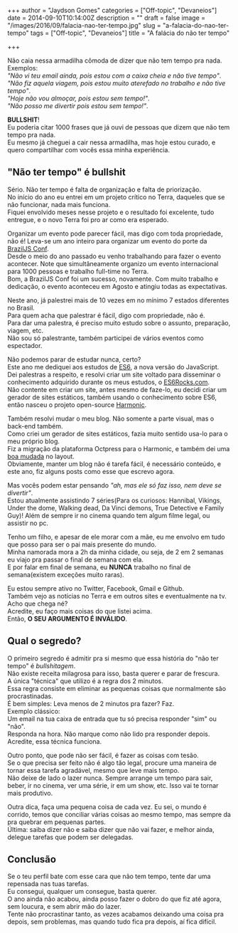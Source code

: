 +++
author = "Jaydson Gomes"
categories = ["Off-topic", "Devaneios"]
date = 2014-09-10T10:14:00Z
description = ""
draft = false
image = "/images/2016/09/falacia-nao-ter-tempo.jpg"
slug = "a-falacia-do-nao-ter-tempo"
tags = ["Off-topic", "Devaneios"]
title = "A falácia do não ter tempo"

+++

Não caia nessa armadilha cômoda de dizer que não tem tempo pra nada.  
Exemplos:  
_"Não vi teu email ainda, pois estou com a caixa cheia e não tive tempo"_.  
_"Não fiz aquela viagem, pois estou muito aterefado no trabalho e não tive tempo"_.  
_"Hoje não vou almoçar, pois estou sem tempo!"_.  
_"Não posso me divertir pois estou sem tempo!"_.  

__BULLSHIT__!  
Eu poderia citar 1000 frases que já ouvi de pessoas que dizem que não tem tempo pra nada.  
Eu mesmo já cheguei a cair nessa armadilha, mas hoje estou curado, e quero compartilhar com vocês essa minha experiência.  

## "Não ter tempo" é bullshit
Sério. Não ter tempo é falta de organização e falta de priorização.  
No início do ano eu entrei em um projeto crítico no Terra, daqueles que se não funcionar, nada mais funciona.  
Fiquei envolvido meses nesse projeto e o resultado foi excelente, tudo entregue, e o novo Terra foi pro ar como era esperado.  

Organizar um evento pode parecer fácil, mas digo com toda propriedade, não é! Leva-se um ano inteiro para organizar um evento do porte da [BrazilJS Conf](http://braziljs.com.br).  
Desde o meio do ano passado eu venho trabalhando para fazer o evento acontecer. Note que simultâneamente organizo um evento internacional para 1000 pessoas e trabalho full-time no Terra.  
Bom, a BrazilJS Conf foi um sucesso, novamente. Com muito trabalho e dedicação, o evento aconteceu em Agosto e atingiu todas as expectativas.  

Neste ano, já palestrei mais de 10 vezes em no mínimo 7 estados diferentes no Brasil.  
Para quem acha que palestrar é fácil, digo com propriedade, não é.  
Para dar uma palestra, é preciso muito estudo sobre o assunto, preparação, viagem, etc.  
Não sou só palestrante, também participei de vários eventos como espectador.  

Não podemos parar de estudar nunca, certo?  
Este ano me dediquei aos estudos de [ES6](http://es6rocks.com), a nova versão do JavaScript.  
Dei palestras a respeito, e resolvi criar um site voltado para disseminar o conhecimento adquirido durante os meus estudos, o [ES6Rocks.com](http://es6rocks.com).  
Não contente em criar um site, antes mesmo de faze-lo, eu decidi criar um gerador de sites estáticos, também usando o conhecimento sobre ES6, então nasceu o projeto open-source [Harmonic](https://github.com/es6rocks/harmonic).  

Também resolvi mudar o meu blog. Não somente a parte visual, mas o back-end também.  
Como criei um gerador de sites estáticos, fazia muito sentido usa-lo para o meu próprio blog.  
Fiz a migração da plataforma Octpress para o Harmonic, e também dei uma [boa mudada](http://jaydson.com/novo-blog-powered-by-harmonic/) no layout.  
Obviamente, manter um blog não é tarefa fácil, é necessário conteúdo, e este ano, fiz alguns posts como esse que escrevo agora.  

Mas vocês podem estar pensando _"ah, mas ele só faz isso, nem deve se divertir"_.  
Estou atualmente assistindo 7 séries(Para os curiosos: Hannibal, Vikings, Under the dome, Walking dead, Da Vinci demons, True Detective e Family Guy)! Além de sempre ir no cinema quando tem algum filme legal, ou assistir no pc.  

Tenho um filho, e apesar de ele morar com a mãe, eu me envolvo em tudo que posso para ser o pai mais presente do mundo.  
Minha namorada mora a 2h da minha cidade, ou seja, de 2 em 2 semanas eu viajo pra passar o final de semana com ela.  
E por falar em final de semana, eu __NUNCA__ trabalho no final de semana(existem exceções muito raras).  

Eu estou sempre ativo no Twitter, Facebook, Gmail e Github.  
Também vejo as notícias no Terra e em outros sites e eventualmente na tv.  
Acho que chega né?  
Acredite, eu faço mais coisas do que listei acima.  
Então, __O SEU ARGUMENTO É INVÁLIDO__.  

## Qual o segredo?
O primeiro segredo é admitir pra si mesmo que essa história do "não ter tempo" é _bullshitagem_.  
Não existe receita milagrosa para isso, basta querer e parar de frescura.  
A única "técnica" que utilizo é a regra dos 2 minutos.  
Essa regra consiste em eliminar as pequenas coisas que normalmente são procrastinadas.  
É bem simples: Leva menos de 2 minutos pra fazer? Faz.  
Exemplo clássico:  
Um email na tua caixa de entrada que tu só precisa responder "sim" ou "não".  
Responda na hora. Não marque como não lido pra responder depois.  
Acredite, essa técnica funciona.  

Outro ponto, que pode não ser fácil, é fazer as coisas com tesão.  
Se o que precisa ser feito não é algo tão legal, procure uma maneira de tornar essa tarefa agradável, mesmo que leve mais tempo.  
Não deixe de lado o lazer nunca. Sempre arrange um tempo para sair, beber, ir no cinema, ver uma série, ir em um show, etc.  Isso vai te tornar mais produtivo.  

Outra dica, faça uma pequena coisa de cada vez. Eu sei, o mundo é corrido, temos que conciliar várias coisas ao mesmo tempo, mas sempre da pra quebrar em pequenas partes.  
Última: saiba dizer não e saiba dizer que não vai fazer, e melhor ainda, delegue tarefas que podem ser delegadas.  

## Conclusão
Se o teu perfil bate com esse cara que não tem tempo, tente dar uma repensada nas tuas tarefas.  
Eu consegui, qualquer um consegue, basta querer.  
O ano ainda não acabou, ainda posso fazer o dobro do que fiz até agora, sem loucura, e sem abrir mão do lazer.  
Tente não procrastinar tanto, as vezes acabamos deixando uma coisa pra depois, sem problemas, mas quando tudo fica pra depois, aí fica difícil.  